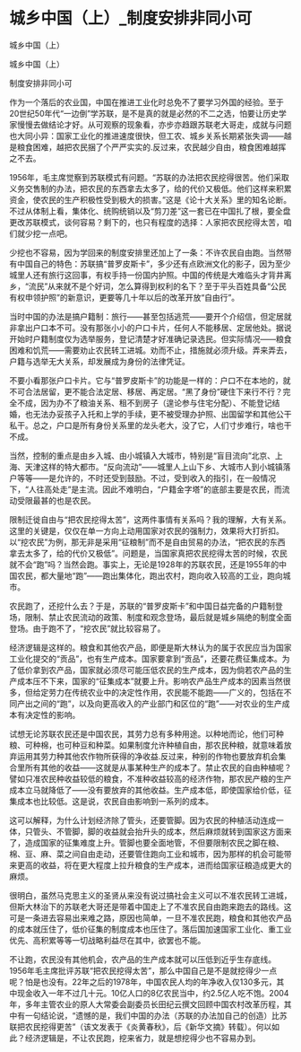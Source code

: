 # 城乡中国（上）_制度安排非同小可

城乡中国（上）

城乡中国（上）

制度安排非同小可

作为一个落后的农业国，中国在推进工业化时总免不了要学习外国的经验。至于20世纪50年代“一边倒”学苏联，是不是真的就是必然的不二之选，怕要让历史学家慢慢去做结论才好。从可观察的现象看，亦步亦趋跟苏联老大哥走，成就与问题也大同小异：国家工业化的推进速度很快，但工农、城乡关系长期紧张失调——越是粮食困难，越把农民捆了个严严实实的.反过来，农民越少自由，粮食困难越挥之不去。

1956年，毛主席觉察到苏联模式有问题。“苏联的办法把农民挖得很苦。他们采取义务交售制的办法，把农民的东西拿去太多了，给的代价又极低。他们这样来积累资金，使农民的生产积极性受到极大的损害。”这是《论十大关系》里的知名论断。不过从体制上看，集体化、统购统销以及“剪刀差”这一套已在中国扎了根，要全盘更改苏联模式，谈何容易？剩下的，也只有程度的选择：人家把农民挖得太苦，咱们就少挖一点吧。

少挖也不容易，因为学回来的制度安排里还加上了一条：不许农民自由跑。当然带有中国自己的特色：苏联搞“普罗皮斯卡”，多少还有点欧洲文化的影子，因为至少城里人还有旅行这回事，有权手持一份国内护照。中国的传统是大难临头才背井离乡，“流民”从来就不是个好词，怎么算得到权利的名下？至于平头百姓具备“公民有权申领护照”的新意识，更要等几十年以后的改革开放“自由行”。

当时中国的办法是搞户籍制：旅行——甚至包括逃荒——要开个介绍信，但定居就非拿出户口本不可。没有那张小小的户口卡片，任何人不能移居、定居他处。据说开始时户籍制度仅为选举服务，登记清楚才好准确记录选民。但实际情况——粮食困难和饥荒——需要劝止农民转工进城。劝而不止，措施就必须升级。弄来弄去，户籍与选举无大关系，却发展成为身份的法律凭证。

不要小看那张户口卡片。它与“普罗皮斯卡”的功能是一样的：户口不在本地的，就不可合法居留，更不能合法定居、移居、再定居。“黑了身份”硬住下来行不行？完全不成，因为办不了粮油关系、租不到房子（遑论参与住宅分配）、不能登记结婚，也无法办妥孩子入托和上学的手续，更不被受理办护照、出国留学和其他公干私干。总之，户口是所有身份关系里的龙头老大，没了它，人们寸步难行，啥也干不成。

当然，控制的重点是由乡入城、由小城镇入大城市，特别是“盲目流向”北京、上海、天津这样的特大都市。“反向流动”——城里人上山下乡、大城市人到小城镇落户等等——是允许的，不时还受到鼓励。不过，受到收入的指引，在一般情况下，“人往高处走”是主流。因此不难明白，“户籍金字塔”的底部主要是农民，而流动受限最甚的也是农民。

限制迁徙自由与“把农民挖得太苦”，这两件事情有关系吗？我的理解，大有关系。这里的关键是，仅仅在单一方向上动用国家对农民的强制力，效果将大打折扣。以“挖农民”为例，那无非是采用“征粮制”而不是自由贸易的办法，“把农民的东西拿去太多了，给的代价又极低”。问题是，当国家真把农民挖得太苦的时候，农民就不会“跑”吗？当然会跑。事实上，无论是1928年的苏联农民，还是1955年的中国农民，都大量地“跑”——跑出集体化，跑出农村，跑向收入较高的工业，跑向城市。

农民跑了，还挖什么去？于是，苏联的“普罗皮斯卡”和中国日益完备的户籍制登场，限制、禁止农民流动的政策、制度和观念登场，最后就是城乡隔绝的制度全面登场。由于跑不了，“挖农民”就比较容易了。

经济逻辑是这样的。粮食和其他农产品，即便是斯大林认为的属于农民应当为国家工业化提交的“贡品”，也有生产成本。国家要拿到“贡品”，还要花费征集成本。为了低价拿到农产品，国家就必须尽可能压低农民的生产成本，因为倘若农产品的生产成本压不下来，国家的“征集成本”就要上升。影响农产品生产成本的因素当然很多，但给定劳力在传统农业中的决定性作用，农民能不能跑——广义的，包括在不同产出之间的“跑”，以及向更高收入的产业部门和区位的“跑”——对农业的生产成本有决定性的影响。

试想无论苏联农民还是中国农民，其劳力总有多种用途。以种地而论，他们可种粮、可种棉，也可种豆和种菜。如果制度允许种植自由，那农民种粮，就意味着放弃运用其劳力种其他农作物所获得的净收益.反过来，种别的作物也要放弃机会集合里所有其他的收益——这就是从事某种生产的成本了。禁止农民的自由种植呢？譬如只准农民种收益较低的粮食，不准种收益较高的经济作物，那农民产粮的生产成本立马就降低了——没有要放弃的其他收益。生产成本低，即使国家给价低，征集成本也比较低。这是说，农民自由影响到一系列的成本。

这可以解释，为什么计划经济除了管头，还要管脚。因为农民的种植活动连成一体，只管头、不管脚，脚的收益就会抬升头的成本，然后麻烦就转到国家这方面来了，造成国家的征集难度上升。管脚也要全面地管，不但要限制农民之脚在粮、棉、豆、麻、菜之间自由走动，还要管住跑向工业和城市，因为那样的机会可能带来更高的收益，将在更大程度上拉升粮食的生产成本，进而给国家征粮造成更大的麻烦。

很明白，虽然马克思主义的圣贤从来没有说过搞社会主义可以不准农民转工进城，但斯大林治下的苏联老大哥还是带着中国走上了不准农民自由跑来跑去的路线。这可是一条进去容易出来难之路，原因也简单，一旦不准农民跑，粮食和其他农产品的成本就压住了，低价征集的制度成本也压住了。落后国加速国家工业化、重工业优先、高积累等等一切战略利益尽在其中，欲罢也不能。

不让跑，农民没有其他机会，农产品的生产成本就可以压低到近乎生存底线。1956年毛主席批评苏联“把农民挖得太苦”，那么中国自己是不是就挖得少一点呢？怕是也没有。22年之后的1978年，中国农民人均的年净收入仅130多元，其中现金收入一年不过几十元。10亿人口的8亿农民当中，约2.5亿人吃不饱。2004年，多年主管农业的原人大常委会副委员长田纪云撰文回顾中国农村改革历程，其中有一句结论说，“遗憾的是，我们中国的办法（苏联的办法加自己的创造）比苏联把农民挖得更苦”（该文发表于《炎黄春秋》，后《新华文摘》转载）。何以如此？经济逻辑是，不让农民跑，挖来省力，就是想挖得少也不容易办到。